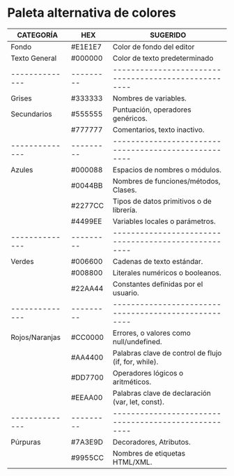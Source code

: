 # Paleta alternativa de colores

| CATEGORÍA      | HEX       | SUGERIDO                                             |
| -------------- | --------- | ---------------------------------------------------- |
| Fondo          | #E1E1E7 | Color de fondo del editor                            |
| Texto General  | #000000 | Color de texto predeterminado                        |
| -------------- | --------- | ---------------------------------------------------- |
| Grises         | #333333 | Nombres de variables.                                |
| Secundarios    | #555555 | Puntuación, operadores genéricos.                    |
|                | #777777 | Comentarios, texto inactivo.                         |
| -------------- | --------- | ---------------------------------------------------- |
| Azules         | #000088 | Espacios de nombres o módulos.                       |
|                | #0044BB | Nombres de funciones/métodos, Clases.                |
|                | #2277CC | Tipos de datos primitivos o de librería.             |
|                | #4499EE | Variables locales o parámetros.                      |
| -------------- | --------- | ---------------------------------------------------- |
| Verdes         | #006600 | Cadenas de texto estándar.                           |
|                | #008800 | Literales numéricos o booleanos.                     |
|                | #22AA44 | Constantes definidas por el usuario.                 |
| -------------- | --------- | ---------------------------------------------------- |
| Rojos/Naranjas | #CC0000 | Errores, o valores como null/undefined.              |
|                | #AA4400 | Palabras clave de control de flujo (if, for, while). |
|                | #DD7700 | Operadores lógicos o aritméticos.                    |
|                | #EEAA00 | Palabras clave de declaración (var, let, const).     |
| -------------- | --------- | ---------------------------------------------------- |
| Púrpuras       | #7A3E9D | Decoradores, Atributos.                              |
|                | #9955CC | Nombres de etiquetas HTML/XML.                       |
